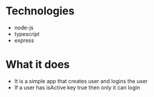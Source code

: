 # Technologies
- node-js
- typescript
- express

# What it does
- It is a simple app that creates user and logins the user
- If a user has isActive key true then only it can login